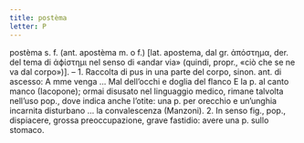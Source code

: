 ```yaml
---
title: postèma
letter: P
---
```

postèma s. f. (ant. apostèma m. o f.) [lat. apostema, dal gr. ἀπόστημα, der. del tema di ἀϕίστημι nel senso di «andar via» (quindi, propr., «ciò che se ne va dal corpo»)]. – 1. Raccolta di pus in una parte del corpo, sinon. ant. di ascesso: A mme venga ... Mal dell’occhi e doglia del flanco E la p. al canto manco (Iacopone); ormai disusato nel linguaggio medico, rimane talvolta nell’uso pop., dove indica anche l’otite: una p. per orecchio e un’unghia incarnita disturbano ... la convalescenza (Manzoni). 2. In senso fig., pop., dispiacere, grossa preoccupazione, grave fastidio: avere una p. sullo stomaco.